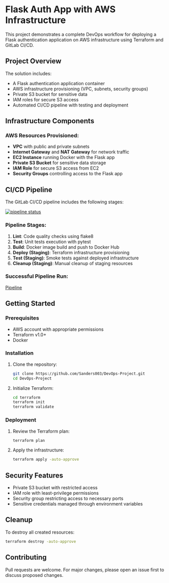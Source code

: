 # Flask Auth App with AWS Infrastructure

This project demonstrates a complete DevOps workflow for deploying a Flask authentication application on AWS infrastructure using Terraform and GitLab CI/CD.

## Project Overview

The solution includes:
- A Flask authentication application container
- AWS infrastructure provisioning (VPC, subnets, security groups)
- Private S3 bucket for sensitive data
- IAM roles for secure S3 access
- Automated CI/CD pipeline with testing and deployment

## Infrastructure Components

### AWS Resources Provisioned:
- **VPC** with public and private subnets
- **Internet Gateway** and **NAT Gateway** for network traffic
- **EC2 Instance** running Docker with the Flask app
- **Private S3 Bucket** for sensitive data storage
- **IAM Role** for secure S3 access from EC2
- **Security Groups** controlling access to the Flask app

## CI/CD Pipeline

The GitLab CI/CD pipeline includes the following stages:

[![pipeline status](https://gitlab.com/Sanders003/DevOps-Project/badges/main/pipeline.svg)](https://gitlab.com/Sanders003/DevOps-Project/-/pipelines)

### Pipeline Stages:
1. **Lint**: Code quality checks using flake8
2. **Test**: Unit tests execution with pytest
3. **Build**: Docker image build and push to Docker Hub
4. **Deploy (Staging)**: Terraform infrastructure provisioning
5. **Test (Staging)**: Smoke tests against deployed infrastructure
6. **Cleanup (Staging)**: Manual cleanup of staging resources

### Successful Pipeline Run:
[Pipeline](https://gitlab.com/Sanders003/DevOps-Project/-/pipelines/1984341003)

## Getting Started

### Prerequisites
- AWS account with appropriate permissions
- Terraform v1.0+
- Docker

### Installation
1. Clone the repository:
   ```bash
   git clone https://github.com/Sanders003/DevOps-Project.git
   cd DevOps-Project
   ```

3. Initialize Terraform:
   ```bash
   cd terraform
   terraform init
   terraform validate
   ```

### Deployment
1. Review the Terraform plan:
   ```bash
   terraform plan
   ```

2. Apply the infrastructure:
   ```bash
   terraform apply -auto-approve
   ```


## Security Features
- Private S3 bucket with restricted access
- IAM role with least-privilege permissions
- Security group restricting access to necessary ports
- Sensitive credentials managed through environment variables

## Cleanup
To destroy all created resources:
```bash
terraform destroy -auto-approve
```

## Contributing
Pull requests are welcome. For major changes, please open an issue first to discuss proposed changes.
